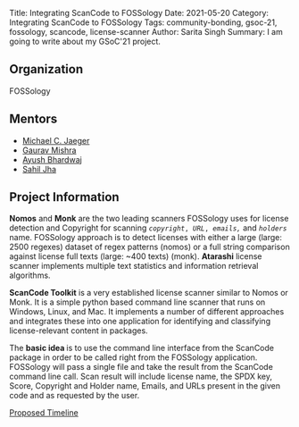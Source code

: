 Title: Integrating ScanCode to FOSSology
Date: 2021-05-20
Category: Integrating ScanCode to FOSSology
Tags: community-bonding, gsoc-21, fossology, scancode, license-scanner
Author: Sarita Singh
Summary: I am going to write about my GSoC'21 project.

<h2>Organization</h2>
FOSSology

<h2>Mentors</h2>
<ul>
<li> <a href="https://github.com/mcjaeger"> Michael C. Jaeger</a>
<li> <a href="https://github.com/GMishx"> Gaurav Mishra </a>
<li> <a href="https://github.com/hastagAB"> Ayush Bhardwaj </a>
<li> <a href="https://github.com/sjha2048"> Sahil Jha</a>
</ul>

<h2> Project Information</h2>
<p>
<strong>Nomos</strong> and <strong>Monk</strong> are the two leading scanners FOSSology uses for license detection and Copyright for scanning <code><em>copyright</em>, <em>URL</em>, <em>emails,</em></code> and <code><em>holders</em></code> name. FOSSology approach is to detect licenses with either a large (large: 2500 regexes) dataset of regex patterns (nomos) or a full string comparison against license full texts (large: ~400 texts) (monk). <strong>Atarashi</strong> license scanner implements multiple text statistics and information retrieval algorithms. 

<p>
<strong>ScanCode Toolkit</strong> is a very established license scanner similar to Nomos or Monk. It is a simple python based command line scanner that runs on Windows, Linux, and Mac. It implements a number of different approaches and integrates these into one application for identifying and classifying license-relevant content in packages.
</p>
<p>
The <strong> basic idea </strong> is to use the command line interface from the ScanCode package in order to be called right from the FOSSology application. FOSSology will pass a single file and take the result from the ScanCode command line call. Scan result will include license name, the SPDX key, Score, Copyright and Holder name, Emails, and URLs present in the given code and as requested by the user.
</p>

<a href="https://itssingh.github.io/gsoc-blog/timeline.html"> Proposed Timeline </a>